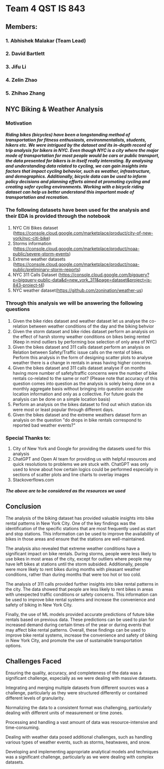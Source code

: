 # Team 4 QST IS 843
## Members:
### 1. Abhishek Malakar (Team Lead)
### 2. David Bartlett
### 3. Jifu Li
### 4. Zelin Zhao
### 5. Zhihao Zhang

## NYC Biking & Weather Analysis
### Motivation
##### Riding bikes (bicycles) have been a longstanding method of transportation for fitness enthusiasts, environmentalists, students, hikers etc. We were intrigued by the dataset and its in-depth record of trip analysis for bikers in NYC. Even though NYC is a city where the major mode of transportation for most people would be cars or public transport, the data presented for bikers is in itself really interesting. By analysing and understanding data related to cycling, we can gain insights into factors that impact cycling behavior, such as weather, infrastructure, and demographics. Additionally, bicycle data can be used to inform policy decisions and planning efforts aimed at promoting cycling and creating safer cycling environments. Working with a bicycle riding dataset can help us better understand this important mode of transportation and recreation.

### The following datasets have been used for the analysis and their EDA is provided through the notebook
####
1. NYC Citi Bikes dataset (https://console.cloud.google.com/marketplace/product/city-of-new-york/nyc-citi-bike)
2. Storms information (https://console.cloud.google.com/marketplace/product/noaa-public/severe-storm-events)
3. Extreme weather datasets (https://console.cloud.google.com/marketplace/product/noaa-public/preliminary-storm-reports)
4. NYC 311 Calls Dataset (https://console.cloud.google.com/bigquery?p=bigquery-public-data&d=new_york_311&page=dataset&project=is-843-project-t4)
5. NYC weather dataset(https://github.com/zonination/weather-us)
### Through this analysis we will be answering the following questions 

#### 
1. Given the bike rides dataset and weather dataset let us analyse the co-relation between weather conditions of the day and the biking behvior 
2. Given the storm dataset and bike rides dataset perform an analysis on the effect of harsh stormy weather conditions on bikes being rented (Keep in mind outliers by performing box selection of only area of NYC)
3. Given the bikes dataset and 311 calls dataset perform an analysis on Relation between Safety/Traffic issue calls on the rental of bikes. Perform this analysis in the form of designing scatter plots to analyse weather there is a change in rentals in areas having higher concerns.
4. Given the bikes dataset and 311 calls dataset analyse if on months having more number of safety/traffic concerns were the number of bike rentals co-related to the same or not? (Please note that accuracy of this question comes into question as the analysis is solely being done on a monthly aggregate basis without bringing into question accurate location information and only as a collective. For future goals the analysis can be done on a simple location basis)
5. Perform an analysis on the bikes dataset to find out which station ids were most or least popular through different days.
6. Given the bikes dataset and the extreme weathers dataset form an analysis on the question "do drops in bike rentals correspond to reported bad weather events?"

### Special Thanks to:
1. City of New York and Google for providing the datasets used for this analysis
2. ChatGPT and Open AI team for providing us with helpful resources and quick resolutions to problems we are stuck with. ChatGPT was only used to know about how certain logics could be performed especially in sections of scatter plots and line charts to overlay images
3. Stackoverflows.com

##### The above are to be considered as the resources we used

## Conclusion

The analysis of the biking dataset has provided valuable insights into bike rental patterns in New York City. One of the key findings was the identification of the specific stations that are most frequently used as start and stop stations. This information can be used to improve the availability of bikes in those areas and ensure that the stations are well-maintained.

The analysis also revealed that extreme weather conditions have a significant impact on bike rentals. During storms, people were less likely to use bikes in most areas of the city, except for outliers where people may have left bikes at stations until the storm subsided. Additionally, people were more likely to rent bikes during months with pleasant weather conditions, rather than during months that were too hot or too cold.

The analysis of 311 calls provided further insights into bike rental patterns in the city. The data showed that people are less likely to rent bikes in areas with unexpected traffic conditions or safety concerns. This information can be used to improve bike rental systems and increase the convenience and safety of biking in New York City.

Finally, the use of ML models provided accurate predictions of future bike rentals based on previous data. These predictions can be used to plan for increased demand during certain times of the year or during events that may affect bike rental patterns. Overall, these findings can be used to improve bike rental systems, increase the convenience and safety of biking in New York City, and promote the use of sustainable transportation options.

## Challenges Faced

Ensuring the quality, accuracy, and completeness of the data was a significant challenge, especially as we were dealing with massive datasets.

Integrating and merging multiple datasets from different sources was a challenge, particularly as they were structured differently or contained different levels of granularity.

Normalizing the data to a consistent format was challenging, particularly dealing with different units of measurement or time zones.

Processing and handling a vast amount of data was resource-intensive and time-consuming.

Dealing with weather data posed additional challenges, such as handling various types of weather events, such as storms, heatwaves, and snow.

Developing and implementing appropriate analytical models and techniques was a significant challenge, particularly as we were dealing with complex datasets.